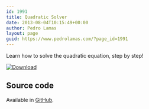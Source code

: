 ```yaml
---
id: 1991
title: Quadratic Solver
date: 2013-08-04T10:15:49+00:00
author: Pedro Lamas
layout: page
guid: https://www.pedrolamas.com/?page_id=1991
---
```


Learn how to solve the quadratic equation, step by step!

[![Download](/wp-content/uploads/2013/08/258x67_WPS_Download_cyan.png)](http://windowsphone.com/s?appid=d20a5ada-053e-4f4a-8669-2685e2da9e78)

## Source code

Available in [GitHub](https://github.com/PedroLamas/PedroLamas.Quadratic).

